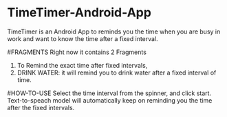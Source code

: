 # TimeTimer-Android-App
TimeTimer is an Android App to reminds you the time when you are busy in work and want to know the time after a fixed interval.

#FRAGMENTS
Right now it contains 2 Fragments
1) To Remind the exact time after fixed intervals,
2) DRINK WATER: it will remind you to drink water after a fixed interval of time.

#HOW-TO-USE
Select the time interval from the spinner,
and click start.
Text-to-speach model will automatically keep on reminding you the time after the fixed intervals.
